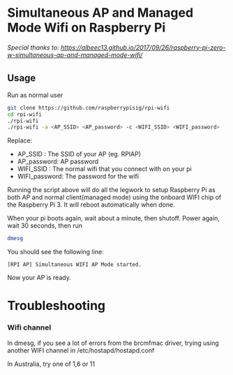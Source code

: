 # Simultaneous AP and Managed Mode Wifi on Raspberry Pi

###### Special thanks to: https://albeec13.github.io/2017/09/26/raspberry-pi-zero-w-simultaneous-ap-and-managed-mode-wifi/


## Usage

Run as normal user

```sh
git clone https://github.com/raspberrypisig/rpi-wifi
cd rpi-wifi
./rpi-wifi
./rpi-wifi -a <AP_SSID> <AP_password> -c <WIFI_SSID> <WIFI_password>
```

Replace:

* AP_SSID : The SSID of your AP (eg. RPIAP)
* AP_password: AP password
* WIFI_SSID : The normal wifi that you connect with on your pi
* WIFI_password: The password for the wifi

Running the script above will do all the legwork to setup Raspberry Pi as both AP and normal client(managed mode) using the onboard
WIFI chip of the Raspberry Pi 3. It will reboot automatically when done.

When your pi boots again, wait about a minute, then shutoff. Power again, wait 30 seconds, then run

```sh
dmesg
```

You should see the following line:

```text
[RPI AP] Simultaneous WIFI AP Mode started.
```

Now your AP is ready.

# Troubleshooting

### Wifi channel

In dmesg, if you see a lot of errors from the brcmfmac driver, trying using another WIFI channel in /etc/hostapd/hostapd.conf

In Australia, try one of 1,6 or 11



